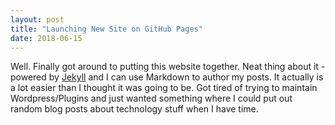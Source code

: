 ```yaml
---
layout: post
title: "Launching New Site on GitHub Pages"
date: 2018-06-15
---
```


Well. Finally got around to putting this website together. Neat thing about it - powered by [Jekyll](http://jekyllrb.com) and I can use Markdown to author my posts. It actually is a lot easier than I thought it was going to be.  Got tired of trying to maintain Wordpress/Plugins and just wanted something where I could put out random blog posts about technology stuff when I have time.